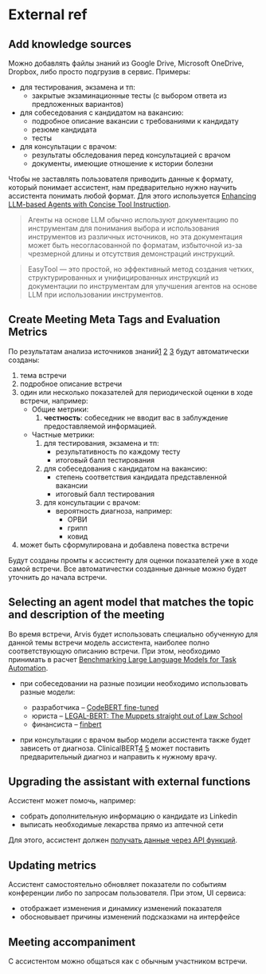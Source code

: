 # External ref

## Add knowledge sources

Можно добавлять файлы знаний из Google Drive, Microsoft OneDrive, Dropbox, либо просто подгрузив в сервис. Примеры:

- для тестирования, экзамена и тп:
  - закрытые экзаминационные тесты (с выбором ответа из предложенных вариантов)
- для собеседования с кандидатом на вакансию:
  - подробное описание вакансии с требованиями к кандидату
  - резюме кандидата
  - тесты
- для консультации с врачoм:
  - результаты обследования перед консультацией с врачом
  - документы, имеющие отношение к истории болезни

Чтобы не заставлять пользователя приводить данные к формату, который понимает ассистент, нам предварительно нужно научить ассистента понимать любой формат. Для этого используется [Enhancing LLM-based Agents with Concise Tool Instruction](https://github.com/microsoft/JARVIS/tree/main/easytool).

> Агенты на основе LLM обычно используют документацию по инструментам для понимания выбора и использования инструментов из различных источников, но эта документация может быть несогласованной по форматам, избыточной из-за чрезмерной длины и отсутствия демонстраций инструкций.

> EasyTool — это простой, но эффективный метод создания четких, структурированных и унифицированных инструкций из документации по инструментам для улучшения агентов на основе LLM при использовании инструментов.

## Create Meeting Meta Tags and Evaluation Metrics

По результатам анализа источников знаний[1] [2] [3] будут автоматически созданы:

1. тема встречи
1. подробное описание встречи
1. один или несколько показателей для периодической оценки в ходе встречи, например:
   - Общие метрики:
     1. **честность**: собеседник не вводит вас в заблуждение предоставляемой информацией.
   - Частные метрики:
     1. для тестирования, экзамена и тп:
        - результативность по каждому тесту
        - итоговый балл тестирования
     1. для собеседования с кандидатом на вакансию:
        - cтепень соответствия кандидата представленной вакансии
        - итоговый балл тестирования
     1. для консультации с врачoм:
        - вероятность диагноза, например:
          - ОРВИ
          - грипп
          - ковид
1. может быть сформулирована и добавлена повестка встречи

Будут созданы промты к ассистенту для оценки показателей уже в ходе самой встречи. Все автоматичестки созданные данные можно будет уточнить до начала встречи.

[1]: https://towardsdatascience.com/zero-shot-vs-similarity-based-text-classification-83115d9879f5
[2]: https://huggingface.co/tasks/zero-shot-classification
[3]: https://huggingface.co/models?pipeline_tag=zero-shot-classification&sort=trending

## Selecting an agent model that matches the topic and description of the meeting

Во время встречи, Arvis будет использовать специально обученную для данной темы встречи модель ассистента, наиболее полно соответствующую описанию встречи. При этом, необходимо принимать в расчет [Benchmarking Large Language Models for Task Automation](https://github.com/microsoft/JARVIS/tree/main/taskbench).

- при собеседовании на разные позиции необходимо использовать разные модели:

  - разработчика – [CodeBERT fine-tuned](https://huggingface.co/mrm8488/codebert-base-finetuned-detect-insecure-code)
  - юриста – [LEGAL-BERT: The Muppets straight out of Law School](https://huggingface.co/nlpaueb/legal-bert-base-uncased)
  - финансиста – [finbert](https://huggingface.co/ProsusAI/finbert)

- при консультации с врачом выбор модели ассистента также будет зависеть от диагноза. ClinicalBERT[4] [5] может поставить предварительный диагноз и направить к нужному врачу.

[4]: https://huggingface.co/emilyalsentzer/Bio_ClinicalBERT
[5]: https://huggingface.co/medicalai/ClinicalBERT

## Upgrading the assistant with external functions

Ассистент может помочь, например:

- собрать дополнительную информацию о кандидате из Linkedin
- выписать необходимые лекарства прямо из аптечной сети

Для этого, ассистент должен [получать данные через API функций](https://platform.openai.com/guide/assistants/tools/function-calling).

## Updating metrics

Ассистент самостоятельно обновляет показатели по событиям конференции либо по запросам пользователя. При этом, UI сервиса:

- отображает изменения и динамику изменений показателя
- обосновывает причины изменений подсказками на интерфейсе

## Meeting accompaniment

С ассистентом можно общаться как с обычным участником встречи.
